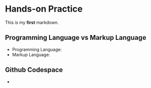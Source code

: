 # Hands-on Practice

This is my **first** markdown.

## Programming Language vs Markup Language

- Programming Language: 
- Markup Language: 

## Github Codespace

- 